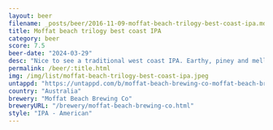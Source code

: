 ```yaml
---
layout: beer
filename: _posts/beer/2016-11-09-moffat-beach-trilogy-best-coast-ipa.md
title: Moffat beach trilogy best coast IPA
category: beer
score: 7.5
beer-date: "2024-03-29"
desc: "Nice to see a traditional west coast IPA. Earthy, piney and mellow without being overpowering. It’s high on the bitterness but not crazy"
permalink: /beer/:title.html
img: /img/list/moffat-beach-trilogy-best-coast-ipa.jpeg
untappd: "https://untappd.com/b/moffat-beach-brewing-co-moffat-beach-brewing-co-trilogy-best-coast-ipa/3932083"
country: "Australia"
brewery: "Moffat Beach Brewing Co"
breweryURL: "/brewery/moffat-beach-brewing-co.html"
style: "IPA - American"
---
```

